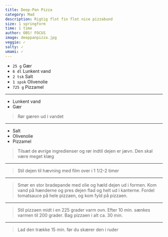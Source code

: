 ```yaml
---
title: Deep-Pan Pizza
category: Mad
description: Rigtig flot fin flot nice pizzabund
size: 1 springform
time: 1 time
author: OBS! FOCUS
image: deeppanpizza.jpg
veggie: ✓
salty: ✓
umami: ✓
---
```


- `25 g` Gær
- `6 dl` Lunkent vand
- `2 tsk` Salt
- `1 spsk` Olivenolie
- `725 g` Pizzamel

---

- Lunkent vand
- Gær

> Rør gæren ud i vandet

---

- Salt
- Olivenolie
- Pizzamel

> Tilsæt de øvrige ingredienser og rør indtil dejen er jævn. Den skal være meget klæg

---

> Stil dejen til hævning med film over i 1 1/2-2 timer

---

> Smør en stor bradepande med olie og hæld dejen ud i formen. Kom vand på hænderne og pres dejen flad og helt ud i kanterne. Fordel tomatsauce på hele pizzaen, og kom fyld på pizzaen.

---

> Stil pizzaen midt i en 225 grader varm ovn. Efter 10 min. sænkes varmen til 200 grader. Bag pizzaen i alt ca. 30 min.

---

> Lad den trække 15 min. før du skærer den i ruder

